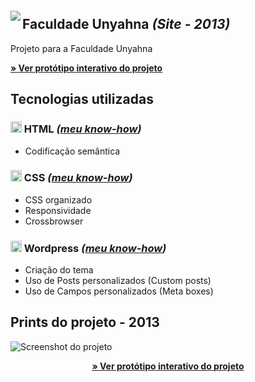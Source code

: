 

<img src="http://velameweb.com.br/git/config/images/monitor-with-margin.png" align="left" style="margin-top: 20px" />


<h2>Faculdade Unyahna <em>(Site - 2013)</em></h2>

<p>Projeto para a Faculdade Unyahna</p>

<p>
  <a href="http://velameweb.com.br/projetos-sites/faculdade-unyahna-2013/" target="_blank">
    <strong>» Ver protótipo interativo do projeto</strong>
  </a>
</p>

<h2>Tecnologias utilizadas</h2>

<h3><img src="http://velameweb.com.br/git/config/images/html-icon.png" alt="HTML ícone" height="18px" /> HTML <em>(<a href="https://github.com/tarcisovelame/curriculo/tree/master/html" target="_blank">meu know-how</a>)</em></h3>
<ul>
    <li>Codificação semântica</li>
</ul>

<h3><img src="http://velameweb.com.br/git/config/images/css-icon.png" alt="CSS ícone" height="18px" /> CSS <em>(<a href="https://github.com/tarcisovelame/curriculo/tree/master/css" target="_blank">meu know-how</a>)</em></h3>
<ul>
    <li>CSS organizado</li>
    <li>Responsividade</li>
    <li>Crossbrowser</li>
</ul>

<h3><img src="http://velameweb.com.br/git/config/images/wordpress-icon.png" alt="Wordpress ícone" height="18px" /> Wordpress <em>(<a href="https://github.com/tarcisovelame/curriculo/tree/master/wordpress" target="_blank">meu know-how</a>)</em></h3>
<ul>
    <li>Criação do tema</li>
    <li>Uso de Posts personalizados (Custom posts)</li>
    <li>Uso de Campos personalizados (Meta boxes)</li>
</ul>

<h2>Prints do projeto - 2013</h2>

<img src="http://velameweb.com.br/projetos-sites/faculdade-unyahna-2013/screenshot.jpg" alt="Screenshot do projeto">

<p align="center">
  <a href="http://velameweb.com.br/projetos-sites/faculdade-unyahna-2013/" target="_blank">
    <strong>» Ver protótipo interativo do projeto</strong>
  </a>
</p>